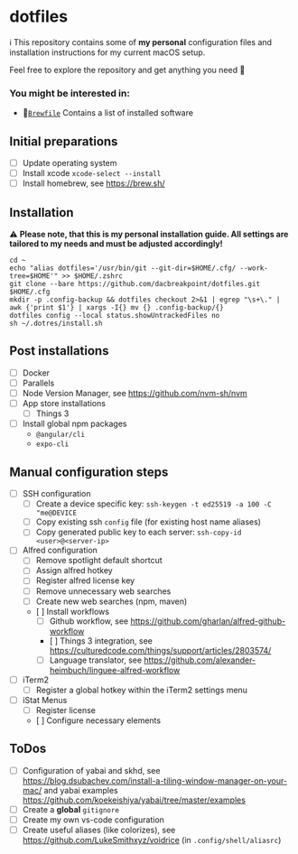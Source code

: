 # dotfiles

ℹ️ This repository contains some of **my personal** configuration files and installation instructions for my current macOS setup.

Feel free to explore the repository and get anything you need 😬

### You might be interested in:
* 🍎[`Brewfile`](.dotres/macos/Brewfile) Contains a list of installed software

## Initial preparations

- [ ] Update operating system
- [ ] Install xcode `xcode-select --install`
- [ ] Install homebrew, see <https://brew.sh/>

## Installation

⚠️ **Please note, that this is my personal installation guide. All settings are tailored to my needs and must be adjusted accordingly!**

```shell
cd ~
echo "alias dotfiles='/usr/bin/git --git-dir=$HOME/.cfg/ --work-tree=$HOME'" >> $HOME/.zshrc
git clone --bare https://github.com/dacbreakpoint/dotfiles.git $HOME/.cfg
mkdir -p .config-backup && dotfiles checkout 2>&1 | egrep "\s+\." | awk {'print $1'} | xargs -I{} mv {} .config-backup/{}
dotfiles config --local status.showUntrackedFiles no
sh ~/.dotres/install.sh
```

## Post installations

- [ ] Docker
- [ ] Parallels
- [ ] Node Version Manager, see <https://github.com/nvm-sh/nvm>
- [ ] App store installations
  - [ ] Things 3
- [ ] Install global npm packages
  - `@angular/cli`
  - `expo-cli`

## Manual configuration steps

- [ ] SSH configuration
  - [ ] Create a device specific key: `ssh-keygen -t ed25519 -a 100 -C "me@DEVICE`
  - [ ] Copy existing ssh `config` file (for existing host name aliases)
  - [ ] Copy generated public key to each server: `ssh-copy-id <user>@<server-ip>`
- [ ] Alfred configuration
  - [ ] Remove spotlight default shortcut
  - [ ] Assign alfred hotkey
  - [ ] Register alfred license key
  - [ ] Remove unnecessary web searches
  - [ ] Create new web searches (npm, maven)
  - [ ] Install workflows
    - [ ] Github workflow, see <https://github.com/gharlan/alfred-github-workflow>
	- [ ] Things 3 integration, see <https://culturedcode.com/things/support/articles/2803574/>
	- [ ] Language translator, see <https://github.com/alexander-heimbuch/linguee-alfred-workflow>
- [ ] iTerm2
  - [ ] Register a global hotkey within the iTerm2 settings menu
- [ ] iStat Menus
  - [ ] Register license
  - [ ] Configure necessary elements

## ToDos

- [ ] Configuration of yabai and skhd, see <https://blog.dsubachev.com/install-a-tiling-window-manager-on-your-mac/> and yabai examples <https://github.com/koekeishiya/yabai/tree/master/examples>
- [ ] Create a **global** `gitignore`
- [ ] Create my own vs-code configuration
- [ ] Create useful aliases (like colorizes), see <https://github.com/LukeSmithxyz/voidrice> (in `.config/shell/aliasrc`)

